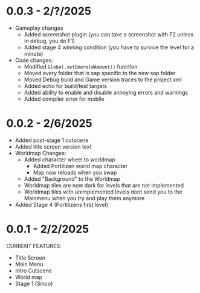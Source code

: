 # 0.0.3 - 2/?/2025
- Gameplay changes
    - Added screenshot plugin (you can take a screenshot with F2 unless in debug, you do F1)
    - Added stage 4 winning condition (you have to survive the level for a minute)
- Code changes:
    - Modified `Global.setEmeraldAmount()` function
    - Moved every folder that is sap specific to the new sap folder
    - Moved Debug build and Game version traces to the project xml
    - Added echo for build/test targets
    - Added ability to enable and disable annoying errors and warnings
    - Added compiler error for mobile

# 0.0.2 - 2/6/2025
- Added post-stage 1 cutscene
- Added title screen version text
- Worldmap Changes:
    - Added character wheel to worldmap
        - Added Portilizen world map character
        - Map now reloads when you swap
    - Added "Background" to the Worldmap
    - Worldmap tiles are now dark for levels that are not implemented
    - Worldmap tiles with unimplemented levels dont send you to the Mainmenu when you try and play them anymore
- Added Stage 4 (Portilizens first level)

# 0.0.1 - 2/2/2025
CURRENT FEATURES:
- Title Screen
- Main Menu
- Intro Cutscene
- World map
- Stage 1 (Sinco)